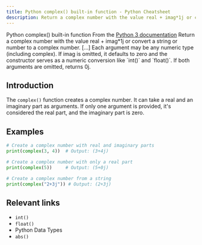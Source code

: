 ```yaml
---
title: Python complex() built-in function - Python Cheatsheet
description: Return a complex number with the value real + imag*1j or convert a string or number to a complex number. [...] Each argument may be any numeric type (including complex). If imag is omitted, it defaults to zero and the constructor serves as a numeric conversion like int and float. If both arguments are omitted, returns 0j.
---
```


<base-title :title="frontmatter.title" :description="frontmatter.description">
Python complex() built-in function
</base-title>

<base-disclaimer>
  <base-disclaimer-title>
    From the <a target="_blank" href="https://docs.python.org/3/library/functions.html#complex">Python 3 documentation</a>
  </base-disclaimer-title>
  <base-disclaimer-content>
   Return a complex number with the value real + imag*1j or convert a string or number to a complex number. [...] Each argument may be any numeric type (including complex). If imag is omitted, it defaults to zero and the constructor serves as a numeric conversion like <router-link to="/builtin/int">`int()`</router-link> and <router-link to="/builtin/float">`float()`</router-link>. If both arguments are omitted, returns 0j.
  </base-disclaimer-content>
</base-disclaimer>

## Introduction

The `complex()` function creates a complex number. It can take a real and an imaginary part as arguments. If only one argument is provided, it's considered the real part, and the imaginary part is zero.

## Examples

```python
# Create a complex number with real and imaginary parts
print(complex(3, 4))  # Output: (3+4j)

# Create a complex number with only a real part
print(complex(5))     # Output: (5+0j)

# Create a complex number from a string
print(complex("2+3j")) # Output: (2+3j)
```

## Relevant links

- <router-link :to="'/builtin/int'">`int()`</router-link>
- <router-link :to="'/builtin/float'">`float()`</router-link>
- <router-link :to="'/blog/python-data-types'">Python Data Types</router-link>
- <router-link :to="'/builtin/abs'">`abs()`</router-link>
